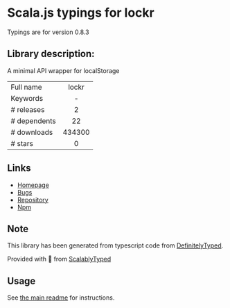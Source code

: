 
# Scala.js typings for lockr

Typings are for version 0.8.3

## Library description:
A minimal API wrapper for localStorage

|                    |                 |
| ------------------ | :-------------: |
| Full name          | lockr |
| Keywords           | - |
| # releases         | 2 |
| # dependents       | 22 |
| # downloads        | 434300 |
| # stars            | 0 |

## Links
- [Homepage](https://github.com/tsironis/lockr#readme)
- [Bugs](https://github.com/tsironis/lockr/issues)
- [Repository](https://github.com/tsironis/lockr)
- [Npm](https://www.npmjs.com/package/lockr)
    


## Note
This library has been generated from typescript code from [DefinitelyTyped](https://definitelytyped.org).

Provided with :purple_heart: from [ScalablyTyped](https://github.com/oyvindberg/ScalablyTyped)

## Usage
See [the main readme](../../readme.md) for instructions.


